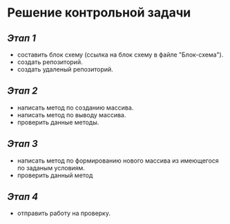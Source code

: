 # Решение контрольной задачи
## *Этап 1*
* составить блок схему (ссылка на блок схему в файле "Блок-схема").
* создать репозиторий. 
* создать удаленый репозиторий. 

## *Этап 2*
* написать метод по созданию массива.
* написать метод по выводу массива.
* проверить данные методы.

## *Этап 3*
* написать метод по формированию нового массива из имеющегося по заданым условиям.
* проверить данный метод

## *Этап 4*
* отправить работу на проверку.